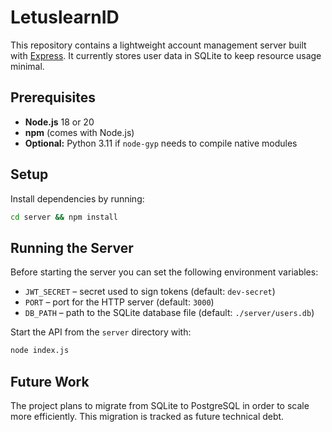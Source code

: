 # LetuslearnID

This repository contains a lightweight account management server built with [Express](https://expressjs.com/). It currently stores user data in SQLite to keep resource usage minimal.

## Prerequisites

- **Node.js** 18 or 20
- **npm** (comes with Node.js)
- **Optional:** Python 3.11 if `node-gyp` needs to compile native modules

## Setup

Install dependencies by running:

```bash
cd server && npm install
```

## Running the Server

Before starting the server you can set the following environment variables:

- `JWT_SECRET` – secret used to sign tokens (default: `dev-secret`)
- `PORT` – port for the HTTP server (default: `3000`)
- `DB_PATH` – path to the SQLite database file (default: `./server/users.db`)

Start the API from the `server` directory with:

```bash
node index.js
```

## Future Work

The project plans to migrate from SQLite to PostgreSQL in order to scale more efficiently. This migration is tracked as future technical debt.
